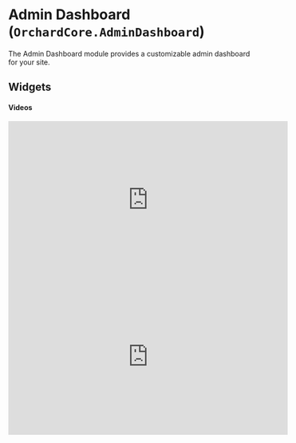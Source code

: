 # Admin Dashboard (`OrchardCore.AdminDashboard`)

The Admin Dashboard module provides a customizable admin dashboard for your site.

## Widgets

#### Videos

<iframe width="560" height="315" src="https://www.youtube-nocookie.com/embed/MQuiXEnyEBw" frameborder="0" allow="accelerometer; autoplay; encrypted-media; gyroscope; picture-in-picture" allowfullscreen></iframe>

<iframe width="560" height="315" src="https://www.youtube-nocookie.com/embed/c7aiCPi2-BM" frameborder="0" allow="accelerometer; autoplay; encrypted-media; gyroscope; picture-in-picture" allowfullscreen></iframe>
